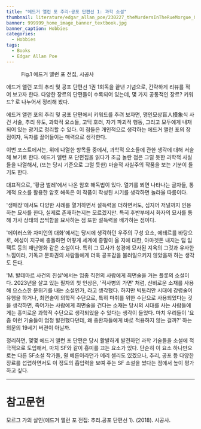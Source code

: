 ```yaml
---
title: "에드거 앨런 포 추리·공포 단편선 1: 과학 소설"
thumbnail: literature/edgar_allan_poe/230227_theMurdersInTheRueMorgue_00.jpg
banner: 999999_home_image_banner_textbook.jpg
banner_caption: Hobbies
categories:
  - Hobbies
tags:
  - Books
  - Edgar Allan Poe
---
```


<figure class="align-center" style="width: 200px">
  <a href="/assets/images/literature/edgar_allan_poe/220120_EdgarAllanPoe_00.jpg">
  <img src="{{ site.url }}{{ site.baseurl }}/assets/images/literature/edgar_allan_poe/220120_EdgarAllanPoe_00.jpg" alt="">
  </a>
  <figcaption>
  Fig.1 에드거 앨런 포 전집, 시공사
  </figcaption>
</figure>

에드거 앨런 포의 추리 및 공포 단편선 1권 1회독을 끝낸 기념으로, 간략하게 리뷰를 적어 보고자 한다. 다양한 장르의 단편들이 수록되어 있는데, 몇 가지 공통적인 장르? 키워드? 로 나누어서 정리해 봤다.

에드거 앨런 포의 추리 및 공포 단편에서 키워드를 추려 보자면, 맹인모상盲人摸象식 사건 서술, 추리 유도, 과학적 요소들, 고딕 호러, 자기 파괴적 행동, 그리고 모두에게 내재되어 있는 광기로 정리할 수 있다. 이 점들은 개인적으로 생각하는 에드거 앨런 포의 장점이자, 독자를 끌어들이는 매력으로 생각한다.

이번 포스트에서는, 위에 나열한 항목들 중에서, 과학적 요소들에 관한 생각에 대해 서술해 보기로 한다. 에드거 앨런 포 단편집을 읽다가 조금 놀란 점은 그럴 듯한 과학적 사실들을 나열해서, (또는 당시 기준으로 그럴 듯한) 마술적 사실주의 작품을 보는 기분이 들기도 한다.

대표적으로, '황금 벌레'에서 나온 암호 해독법이 있다. 열기를 쬐면 나타나는 글자들, 통계적 요소를 활용한 암호 해독은 이 작품이 작성된 시기를 생각하면 놀라울 따름이다.

'생매장'에서도 다양한 사례를 열거하면서 설득력을 더하면서도, 심지어 저널까지 인용하는 묘사를 한다, 실제로 존재하는지는 모르겠지만. 특히 후반부에서 화자의 묘사를 통해 가사 상태의 끔찍함을 묘사하는 점 또한 설득력을 배가하는 점이다.

'에이러스와 차미언의 대화'에서는 당시에 생각하던 우주의 구성 요소, 에테르를 바탕으로, 혜성이 지구에 충돌하면 어떻게 세계에 종말이 올 지에 대한, 아마겟돈 내지는 딥 임팩트 등의 재난영화 같은 소설이다. 특히 그 묘사가 성경에 묘사된 지옥의 그것과 유사한 느낌이라, 기독교 문화권의 사람들에게 더욱 공포감을 불러일으키지 않았을까 하는 생각도 든다.

'M. 발데마르 사건의 진실'에서는 임종 직전의 사람에게 최면술을 거는 플롯의 소설이다. 2023년을 살고 있는 필자의 첫 인상은, '적사병의 가면' 처럼, 신비로운 소재를 사용해 으스스한 분위기를 내는 소설인가, 라고 생각했다. 하지만 빅토리안 시대에 강령술이 유행을 하거나, 최면술이 의학적 수단으로, 특히 마취를 위한 수단으로 사용되었다는 것을 생각하면, 죽어가는 사람에게 최면술을 건다는 소재는 당시의 시대를 사는 사람들에게는 흥미로운 과학적 수단으로 생각되었을 수 있다는 생각이 들었다. 마치 우리들이 '요즘 이런 기술들이 엄청 발전했다던데, 왜 중환자들에게 바로 적용하지 않는 걸까?' 하는 의문의 19세기 버젼이 아닐까.

정리하면, 몇몇 에드거 앨런 포 단편은 당시 활발하게 발전하던 과학 기술들을 소설에 적극적으로 도입해서, 마치 SF와 같이 흥미를 끄는 요소가 있다. 단순히 이 요소 하나만으로는 다른 SF소설 작가들, 쥘 베른이라던가 메리 셸리도 있겠으나, 추리, 공포 등 다양한 장르를 섭렵하면서도 이 정도의 흡입력을 보여 주는 SF 소설을 썼다는 점에서 높이 평가하고 싶다.

---
# 참고문헌

모르그 가의 살인(에드거 앨런 포 전집: 추리.공포 단편선 1). (2018). 시공사.
